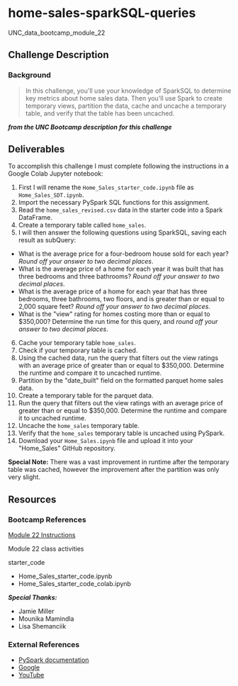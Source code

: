 # home-sales-sparkSQL-queries
UNC_data_bootcamp_module_22

## Challenge Description
### Background
> In this challenge, you'll use your knowledge of SparkSQL to determine key metrics about home sales data. Then you'll use Spark to create temporary views, partition the data, cache and uncache a temporary table, and verify that the table has been uncached.

***from the UNC Bootcamp description for this challenge***

## Deliverables
To accomplish this challenge I must complete following the instructions in a Google Colab Jupyter notebook:
1) First I will rename the `Home_Sales_starter_code.ipynb` file as `Home_Sales_SDT.ipynb`.
2) Import the necessary PySpark SQL functions for this assignment.
3) Read the `home_sales_revised.csv` data in the starter code into a Spark DataFrame.
4) Create a temporary table called `home_sales`.
5) I will then answer the following questions using SparkSQL, saving each result as subQuery:
  * What is the average price for a four-bedroom house sold for each year? _Round off your answer to two decimal places_.
  * What is the average price of a home for each year it was built that has three bedrooms and three bathrooms? _Round off your answer to two decimal places_.
  * What is the average price of a home for each year that has three bedrooms, three bathrooms, two floors, and is greater than or equal to 2,000 square feet? _Round off your answer to two decimal places_.
  * What is the "view" rating for homes costing more than or equal to $350,000? Determine the run time for this query, and _round off your answer to two decimal places_.
6) Cache your temporary table `home_sales`.
7) Check if your temporary table is cached.
8) Using the cached data, run the query that filters out the view ratings with an average price of greater than or equal to $350,000. Determine the runtime and compare it to uncached runtime.
9) Partition by the "date_built" field on the formatted parquet home sales data.
10) Create a temporary table for the parquet data.
11) Run the query that filters out the view ratings with an average price of greater than or equal to $350,000. Determine the runtime and compare it to uncached runtime.
12) Uncache the `home_sales` temporary table.
13) Verify that the `home_sales` temporary table is uncached using PySpark.
14) Download your `Home_Sales.ipynb` file and upload it into your "Home_Sales" GitHub repository.

**Special Note:**
There was a vast improvement in runtime after the temporary table was cached, however the improvement after the partition was only very slight.

## Resources
### Bootcamp References
[Module 22 Instructions](https://bootcampspot.instructure.com/courses/3285/assignments/52255?module_item_id=937660)

Module 22 class activities

starter_code
* Home_Sales_starter_code.ipynb
* Home_Sales_starter_code_colab.ipynb

***Special Thanks:***
* Jamie Miller
* Mounika Mamindla
* Lisa Shemanciik

### External References
* [PySpark documentation](https://spark.apache.org/docs/latest/api/python/)
* [Google](https://www.google.com)
* [YouTube](https://www.youtube.com)
